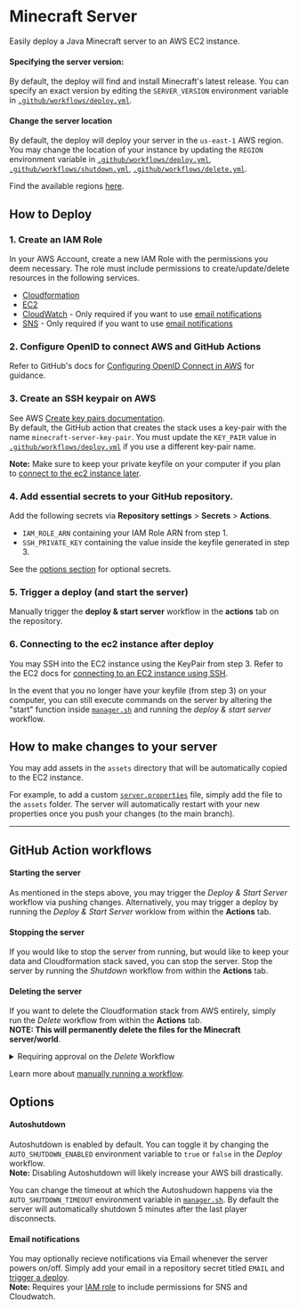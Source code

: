 # Minecraft Server
Easily deploy a Java Minecraft server to an AWS EC2 instance.

#### Specifying the server version:
By default, the deploy will find and install Minecraft's latest release. You can specify an exact version by editing the `SERVER_VERSION` environment variable in [`.github/workflows/deploy.yml`](.github/workflows/deploy.yml#L17).

#### Change the server location
By default, the deploy will deploy your server in the `us-east-1` AWS region. You may change the location of your instance by updating the `REGION` environment variable in [`.github/workflows/deploy.yml`](.github/workflows/deploy.yml#L14), [`.github/workflows/shutdown.yml`](.github/workflows/shutdown.yml#L11), [`.github/workflows/delete.yml`](.github/workflows/delete.yml#L11).

Find the available regions [here](https://aws.amazon.com/about-aws/global-infrastructure/regions_az/).

## How to Deploy
### 1. Create an IAM Role
In your AWS Account, create a new IAM Role with the permissions you deem necessary. The role must include permissions to create/update/delete resources in the following services.

  - [Cloudformation](https://aws.amazon.com/cloudformation/)
  - [EC2](https://aws.amazon.com/ec2/)
  - [CloudWatch](https://aws.amazon.com/cloudwatch/) - Only required if you want to use [email notifications](#email-notifications)
  - [SNS](https://aws.amazon.com/sns/) - Only required if you want to use [email notifications](#email-notifications)
  

### 2. Configure OpenID to connect AWS and GitHub Actions
Refer to GitHub's docs for [Configuring OpenID Connect in AWS](https://docs.github.com/en/actions/deployment/security-hardening-your-deployments/configuring-openid-connect-in-amazon-web-services) for guidance.

### 3. Create an SSH keypair on AWS
See AWS [Create key pairs documentation](https://docs.aws.amazon.com/AWSEC2/latest/UserGuide/create-key-pairs.html). \
By default, the GitHub action that creates the stack uses a key-pair with the name `minecraft-server-key-pair`. You must update the `KEY_PAIR` value in [`.github/workflows/deploy.yml`](.github/workflows/deploy.yml#L15) if you use a different key-pair name.

**Note:** Make sure to keep your private keyfile on your computer if you plan to [connect to the ec2 instance later](#5-connecting-to-the-ec2-instance-after-deploy).


### 4. Add essential secrets to your GitHub repository.

Add the following secrets via **Repository settings** > **Secrets** > **Actions**.

  - `IAM_ROLE_ARN` containing your IAM Role ARN from step 1.
  - `SSH_PRIVATE_KEY` containing the value inside the keyfile generated in step 3.

See the [options section](#options) for optional secrets.

### 5. Trigger a deploy (and start the server)
Manually trigger the **deploy & start server** workflow in the **actions** tab on the repository.

### 6. Connecting to the ec2 instance after deploy
You may SSH into the EC2 instance using the KeyPair from step 3. Refer to the EC2 docs for [connecting to an EC2 instance using SSH](https://docs.aws.amazon.com/AWSEC2/latest/UserGuide/AccessingInstancesLinux.html).

In the event that you no longer have your keyfile (from step 3) on your computer, you can still execute commands on the server by altering the "start" function inside [`manager.sh`](manager.sh) and running the *deploy & start server* workflow.

## How to make changes to your server
You may add assets in the `assets` directory that will be automatically copied to the EC2 instance.

For example, to add a custom [`server.properties`](https://minecraft.fandom.com/wiki/Server.properties) file, simply add the file to the `assets` folder. The server will automatically restart with your new properties once you push your changes (to the main branch).


---

## GitHub Action workflows

#### Starting the server
As mentioned in the steps above, you may trigger the *Deploy & Start Server* workflow via pushing changes. Alternatively, you may trigger a deploy by running the *Deploy & Start Server* worklow from within the **Actions** tab.

#### Stopping the server
If you would like to stop the server from running, but would like to keep your data and Cloudformation stack saved, you can stop the server. Stop the server by running the *Shutdown* workflow from within the **Actions** tab.

#### Deleting the server
If you want to delete the Cloudformation stack from AWS entirely, simply run the *Delete* workflow from within the **Actions** tab. \
**NOTE: This will permanently delete the files for the Minecraft server/world**.

<details>

  <summary>Requiring approval on the <em>Delete</em> Workflow</summary>
  
  You might want to share permissions with your friends to start/stop the server. However, you probably want to limit who has access to permanently delete the server.

  To restrict access, simply enable the *required reviewers* protection rule to your server after the initial creation. This will allow you to select users that must approve the deletion before it occurs.

  Learn more about the [required reviewers protection rule](https://docs.github.com/en/actions/deployment/targeting-different-environments/using-environments-for-deployment#required-reviewers).
</details>

Learn more about [manually running a workflow](https://docs.github.com/en/actions/managing-workflow-runs/manually-running-a-workflow#running-a-workflow).



## Options

#### Autoshutdown
Autoshutdown is enabled by default. You can toggle it by changing the `AUTO_SHUTDOWN_ENABLED` environment variable to `true` or `false` in the *Deploy* workflow. \
**Note:** Disabling Autoshutdown will likely increase your AWS bill drastically.

You can change the timeout at which the Autoshudown happens via the `AUTO_SHUTDOWN_TIMEOUT` environment variable in [`manager.sh`](manager.sh). By default the server will automatically shutdown 5 minutes after the last player disconnects.

#### Email notifications
You may optionally recieve notifications via Email whenever the server powers on/off. Simply add your email in a repository secret titled `EMAIL` and [trigger a deploy](#starting-the-server). \
**Note:** Requires your [IAM role](#1-create-an-iam-role) to include permissions for SNS and Cloudwatch.
